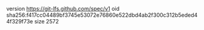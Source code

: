 version https://git-lfs.github.com/spec/v1
oid sha256:f417cc04489bf3745e53072e76860e522dbd4ab2f300c312b5eded44f329f73e
size 2572
